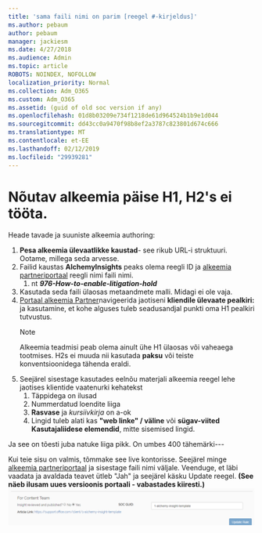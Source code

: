```yaml
---
title: 'sama faili nimi on parim [reegel #-kirjeldus]'
ms.author: pebaum
author: pebaum
manager: jackiesm
ms.date: 4/27/2018
ms.audience: Admin
ms.topic: article
ROBOTS: NOINDEX, NOFOLLOW
localization_priority: Normal
ms.collection: Adm_O365
ms.custom: Adm_O365
ms.assetid: (guid of old soc version if any)
ms.openlocfilehash: 01d8b03209e734f1218de61d964524b1b9e1d044
ms.sourcegitcommit: dd43cc0a9470f98b8ef2a3787c823801d674c666
ms.translationtype: MT
ms.contentlocale: et-EE
ms.lasthandoff: 02/12/2019
ms.locfileid: "29939281"
---
```

# <a name="required-alchemy-header-h1-h2s-dont-work"></a>Nõutav alkeemia päise H1, H2's ei tööta.
Heade tavade ja suuniste alkeemia authoring:

1. **Pesa alkeemia ülevaatlikke kaustad**- see rikub URL-i struktuuri. Ootame, millega seda arvesse.
1. Failid kaustas **AlchemyInsights** peaks olema reegli ID ja [alkeemia partneriportaal](https://alchemyportal.azurewebsites.net) reegli nimi faili nimi.
    1. nt ***976-How-to-enable-litigation-hold***
1. Kasutada seda faili ülaosas metaandmete malli. Midagi ei ole vaja.
1. [Portaal alkeemia Partner](https://alchemyportal.azurewebsites.net)navigeerida jaotiseni **kliendile ülevaate pealkiri:** ja kasutamine, et kohe alguses tuleb seadusandjal punkti oma H1 pealkiri tutvustus. 
    > [!NOTE]
    > Alkeemia teadmisi peab olema ainult ühe H1 ülaosas või vaheaega tootmises. H2s ei muuda nii kasutada **paksu** või teiste konventsioonidega tähenda eraldi.
1. Seejärel sisestage kasutades eelnõu materjali alkeemia reegel lehe jaotises klientide vaatenurki kehatekst
    1. Täppidega on ilusad
    1. Nummerdatud loendite liiga
    1. **Rasvase** ja *kursiivkirja* on a-ok
    1. Lingid tuleb alati kas **"web linke" / väline** või **sügav-viited Kasutajaliidese elemendid**, mitte sisemised lingid.

Ja see on tõesti juba natuke liiga pikk. On umbes 400 tähemärki---

Kui teie sisu on valmis, tõmmake see live kontorisse. Seejärel minge [alkeemia partneriportaal](https://alchemyportal.azurewebsites.net) ja sisestage faili nimi väljale. Veenduge, et läbi vaadata ja avaldada teavet ütleb "Jah" ja seejärel käsku Update reegel. **(See näeb ilusam uues versioonis portaali - vabastades kiiresti.)** 
 ![URL-i väljale](media/for-content-team.PNG)

